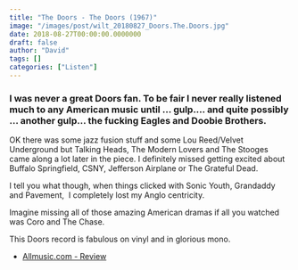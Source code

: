 ```yaml
---
title: "The Doors - The Doors (1967)"
image: "/images/post/wilt_20180827_Doors.The.Doors.jpg"
date: 2018-08-27T00:00:00.0000000
draft: false
author: "David"
tags: []
categories: ["Listen"]
---
```

### I was never a great Doors fan. To be fair I never really listened much to any American music until ... gulp.... and quite possibly ... another gulp... the fucking Eagles and Doobie Brothers.  
  
OK there was some jazz fusion stuff and some Lou Reed/Velvet Underground but Talking Heads, The Modern Lovers and The Stooges came along a lot later in the piece. I definitely missed getting excited about Buffalo Springfield, CSNY, Jefferson Airplane or The Grateful Dead.

 I tell you what though, when things clicked with Sonic Youth, Grandaddy and Pavement,  I completely lost my Anglo centricity.  
  
Imagine missing all of those amazing American dramas if all you watched was Coro and The Chase.

 This Doors record is fabulous on vinyl and in glorious mono.

-  [Allmusic.com - Review](https://www.allmusic.com/album/the-doors-mw0000650088)